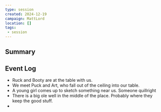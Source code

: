 ```yaml
---
type: session
created: 2024-12-19
campaign: MattLord
location: []
tags:
 - session
---
```



## Summary

## Event Log

- Ruck and Booty are at the table with us.
- We meet Puck and Art, who fall out of the ceiling into our table.
- A young girl comes up to sketch something near us. Someone quillright
- There is a big ole well in the middle of the place. Probably where they keep the good stuff.
- 


